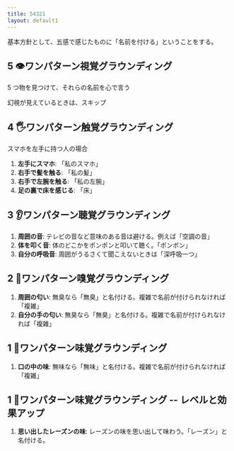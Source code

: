 ```yaml
---
title: 54321
layout: default1
---
```

基本方針として、五感で感じたものに「名前を付ける」ということをする。

## 5 👁️ワンパターン視覚グラウンディング

5 つ物を見つけて、それらの名前を心で言う

幻視が見えているときは、スキップ

## 4 🖐ワンパターン触覚グラウンディング

スマホを左手に持つ人の場合

1. **左手にスマホ**: 「私のスマホ」
2. **右手で髪を触る**: 「私の髪」
3. **右手で左腕を触る**: 「私の左腕」
4. **足の裏で床を感じる**: 「床」

## 3 👂ワンパターン聴覚グラウンディング

1. **周囲の音**: テレビの音など意味のある音は避ける。例えば「空調の音」
2. **体を叩く音**: 体のどこかをポンポンと叩いて聴く。「ポンポン」
3. **自分の呼吸音**: 周囲がうるさくて聞こえないときは「深呼吸一つ」

## 2 👃ワンパターン嗅覚グラウンディング

1. **周囲の匂い**: 無臭なら「無臭」と名付ける。複雑で名前が付けられなければ「複雑」
2. **自分の手の匂い**: 無臭なら「無臭」と名付ける。複雑で名前が付けられなければ「複雑」

## 1 👅ワンパターン味覚グラウンディング

1. **口の中の味**: 無味なら「無味」と名付ける。複雑で名前が付けられなければ「複雑」

## 1 👅ワンパターン味覚グラウンディング -- レベルと効果アップ

1. **思い出したレーズンの味**: レーズンの味を思い出して味わう。「レーズン」と名付ける。

